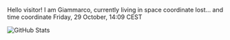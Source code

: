 Hello visitor! I am Giammarco, currently living in space coordinate lost... and time coordinate Friday, 29 October, 14:09 CEST

![GitHub Stats](https://github-readme-stats.vercel.app/api?username=grcasanova)
